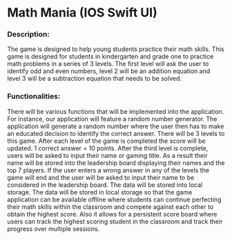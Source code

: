 # Math Mania (IOS Swift UI)

### Description:
The game is designed to help young students practice their math skills. This game is designed for students in kindergarten and grade one to practice math problems in a series of 3 levels. The first level will ask the user to identify odd and even numbers, level 2 will be an addition equation and level 3 will be a subtraction equation that needs to be solved. 

### Functionalities:
There will be various functions that will be implemented into the application. For instance, our application will feature a random number generator. The application will generate a random number where the user then has to make an educated decision to identify the correct answer. There will be 3 levels to this game. After each level of the game is completed the score will be updated. 1 correct answer = 10 points. After the third level is complete, users will be asked to input their name or gaming title. As a result their name will be stored into the leadership board displaying their names and the top 7 players. If the user enters a wrong answer in any of the levels the game will end and the user will be asked to input their name to be considered in the leadership board. The data will be stored into local storage. The data will be stored in local storage so that the game application can be available offline where students can continue perfecting their math skills within the classroom and compete against each other to obtain the highest score. Also it allows for a persistent score board where users can track the highest scoring student in the classroom and track their progress over multiple sessions.
